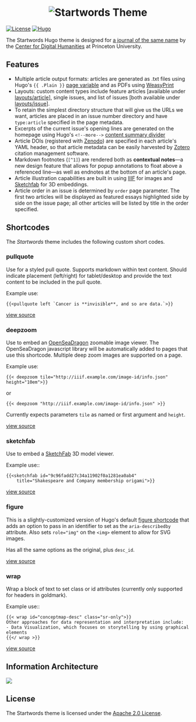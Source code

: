 # <div align="center"><img src="https://startwords.cdh.princeton.edu/logotype.svg" alt="Startwords"/> Theme</div>

[![License](https://img.shields.io/badge/License-Apache%202.0-blue.svg)](https://opensource.org/licenses/Apache-2.0)
[![Hugo](https://img.shields.io/badge/hugo-0.67-blue.svg)](https://gohugo.io)

The Startwords Hugo theme is designed for [a journal of the same name](https://startwords.cdh.princeton.edu/) by the [Center for Digital Humanities](cdh.princeton.edu/) at Princeton University.

## Features

- Multiple article output formats: articles are generated as .txt files using Hugo's `{{ .Plain }}` [page variable](https://gohugo.io/variables/page/) and as PDFs using [WeasyPrint](https://weasyprint.org/)
- Layouts: custom content types include feature articles [available under [layouts/article](https://github.com/Princeton-CDH/startwords/tree/master/themes/startwords/layouts/article)], single issues, and list of issues [both available under [layouts/issue](https://github.com/Princeton-CDH/startwords/tree/master/themes/startwords/layouts/issue)].
- To retain the simplest directory structure that will give us the URLs we want, articles are placed in an issue number directory and have `type:article` specified in the page metadata.
- Excerpts of the current issue's opening lines are generated on the homepage using Hugo's `<!--more-->` [content summary divider](https://gohugo.io/content-management/summaries/)
- Article DOIs (registered with [Zenodo](zenodo.org/)) are specified in each article's YAML header, so that article metadata can be easily harvested by [Zotero](https://www.zotero.org/) citation management software.
- Markdown footnotes (`[^1]`) are rendered both as **contextual notes**—a new design feature that allows for popup annotations to float above a referenced line—as well as endnotes at the bottom of an article's page.
- Article illustration capabilities are built in using [IIIF](https://iiif.io/) for images and [Sketchfab](https://sketchfab.com/) for 3D embeddings.
- Article order in an issue is determined by `order` page parameter. The first two articles will be displayed as featured essays highlighted side by side on the issue page; all other articles will be listed by title in the order specified.

## Shortcodes

The _Startwords_ theme includes the following custom short codes.

### pullquote

Use for a styled pull quote. Supports markdown within text content.
Should indicate placement (left/right) for tablet/desktop and provide
the text content to be included in the pull quote.

Example use:

```
{{<pullquote left `Cancer is **invisible**, and so are data.`>}}
```

[view source](layouts/shortcodes/pullquote.html)

### deepzoom

Use to embed an [OpenSeaDragon](http://openseadragon.github.io/) zoomable image viewer. The OpenSeaDragon javascript library will be automatically added to pages that use this shortcode. Multiple deep zoom
images are supported on a page.

Example use:

```
{{< deepzoom tile="http://iiif.example.com/image-id/info.json" height="10em">}}
```

or

```
{{< deepzoom "http://iiif.example.com/image-id/info.json" >}}
```

Currently expects parameters `tile` as named or first argument and `height`.

[view source](layouts/shortcodes/deepzoom.html)

### sketchfab

Use to embed a [SketchFab]() 3D model viewer.

Example use::
```
{{<sketchfab id="9c96fadd27c34a11902f0a1281ea0ab4"
    title="Shakespeare and Company membership origami">}}
```

[view source](layouts/shortcodes/sketchfab.html)

### figure

This is a slightly-customized version of Hugo's default [figure shortcode](https://gohugo.io/content-management/shortcodes/#figure) that adds an option to pass in an identifier to set as the
`aria-describedby` attribute. Also sets `role="img"` on the `<img>` element to allow for SVG images.

Has all the same options as the original, plus `desc_id`.

[view source](layouts/shortcodes/figure.html)

### wrap

Wrap a block of text to set class or id attributes (currently
only supported for headers in goldmark).

Example use::
```
{{< wrap id="conceptmap-desc" class="sr-only">}}
Other approaches for data representation and interpretation include:
- Data Visualization, which focuses on storytelling by using graphical elements
{{</ wrap >}}
```

[view source](layouts/shortcodes/wrap.html)


## Information Architecture

![](https://startwords.cdh.princeton.edu/Information%20Architecture.svg)

## License

The Startwords theme is licensed under the [Apache 2.0 License](LICENSE).
